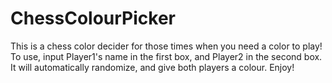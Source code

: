 # ChessColourPicker
This is a chess color decider for those times when you need a color to play! To use, input Player1's name in the first box, and Player2 in the second box. It will automatically randomize, and give both players a colour. Enjoy!
